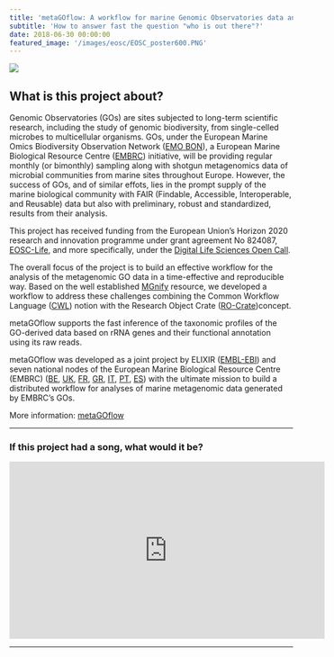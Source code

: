 ```yaml
---
title: 'metaGOflow: A workflow for marine Genomic Observatories data analysis'
subtitle: 'How to answer fast the question "who is out there"?'
date: 2018-06-30 00:00:00
featured_image: '/images/eosc/EOSC_poster600.PNG'
---
```


![](/mysite/images/eosc/EOSC_poster600.PNG)

## What is this project about?

Genomic Observatories (GOs) are sites subjected to long-term scientific research, including the study of genomic
biodiversity, from single-celled microbes to multicellular organisms. 
GOs, under the European Marine Omics
Biodiversity Observation Network ([EMO BON](https://www.embrc.eu/emo-bon)), a European Marine Biological Resource Centre ([EMBRC](https://www.embrc.eu/)) initiative, will be providing regular monthly (or bimonthly) sampling along with shotgun metagenomics data of microbial communities from marine sites throughout Europe. 
However, the success of GOs, and of similar effots, lies in the prompt supply of the marine biological community with FAIR (Findable, Accessible, Interoperable, and Reusable) data but also with preliminary, robust and standardized, results from their analysis.

This project has received funding from the European Union’s Horizon 2020 research and innovation programme under grant agreement No 824087, [EOSC-Life](https://www.eosc-life.eu/), and more specifically, under the [Digital Life Sciences Open Call](https://www.eosc-life.eu/opencall/).

The overall focus of the project is to build an effective workflow for the analysis of the metagenomic GO data in a time-effective and reproducible way. Based on the well established [MGnify](https://www.ebi.ac.uk/metagenomics/) resource, we developed a workflow to address these challenges
combining the Common Workflow Language ([CWL](https://www.commonwl.org/)) notion with the Research Object Crate ([RO-Crate](https://www.researchobject.org/ro-crate/))concept. 

metaGOflow supports the fast inference of the taxonomic profiles of the GO-derived data based on rRNA genes and their functional annotation using its raw reads.

metaGOflow was developed as a joint project by ELIXIR ([EMBL-EBI](https://www.ebi.ac.uk/)) and seven national nodes of the European Marine Biological Resource Centre (EMBRC) ([BE](https://www.embrc.be/), [UK](https://embrc.uk/), [FR](https://www.embrc-france.fr/en), [GR](https://embrc.gr/), [IT](https://www.embrc.eu/embrc-network/italy), [PT](https://www.embrc.pt/), [ES](https://www.embrc.pt/)) with the ultimate mission to build a distributed workflow for analyses of marine metagenomic data generated by EMBRC’s GOs.

More information: [metaGOflow](https://github.com/emo-bon/MetaGOflow)

---

### If this project had a song, what would it be?

<iframe width="560" height="315" src="https://www.youtube.com/embed/DcHKOC64KnE" title="YouTube video player" frameborder="0" allow="accelerometer; autoplay; clipboard-write; encrypted-media; gyroscope; picture-in-picture" allowfullscreen></iframe>

---
